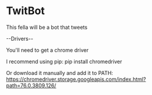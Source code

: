 # TwitBot
This fella will be a bot that tweets


--Drivers-- 

You'll need to get a chrome driver

I recommend using pip: pip install chromedriver

Or download it manually and add it to PATH: https://chromedriver.storage.googleapis.com/index.html?path=76.0.3809.126/ 


